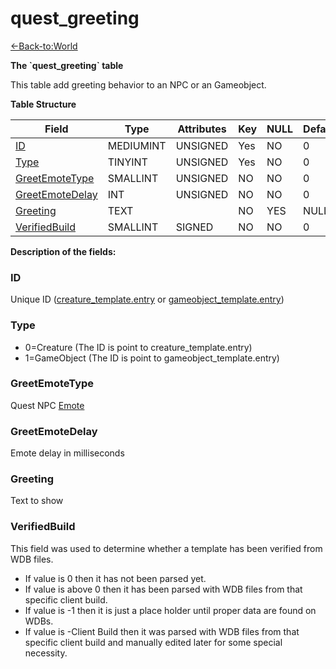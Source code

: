 # quest\_greeting

[<-Back-to:World](database-world)

**The \`quest_greeting\` table**

This table add greeting behavior to an NPC or an Gameobject.

**Table Structure**

| Field                | Type      | Attributes | Key | NULL | Default | Comment |
| -------------------- | --------- | ---------- | --- | ---- | ------- | ------- |
| [ID][1]              | MEDIUMINT | UNSIGNED   | Yes | NO   | 0       |         |
| [Type][2]            | TINYINT   | UNSIGNED   | Yes | NO   | 0       |         |
| [GreetEmoteType][3]  | SMALLINT  | UNSIGNED   | NO  | NO   | 0       |         |
| [GreetEmoteDelay][4] | INT       | UNSIGNED   | NO  | NO   | 0       |         |
| [Greeting][5]        | TEXT      |            | NO  | YES  | NULL    |         |
| [VerifiedBuild][6]   | SMALLINT  | SIGNED     | NO  | NO   | 0       |         |

[1]: #id
[2]: #type
[3]: #greetemotetype
[4]: #greetemotedelay
[5]: #greeting
[6]: #verifiedbuild

**Description of the fields:**

### ID

Unique ID ([creature_template.entry](creature_template#entry) or [gameobject\_template.entry](gameobject_template#entry))

### Type

-   0=Creature (The ID is point to creature\_template.entry)
-   1=GameObject (The ID is point to gameobject\_template.entry)

### GreetEmoteType

Quest NPC [Emote](emotes)

### GreetEmoteDelay

Emote delay in milliseconds

### Greeting

Text to show

### VerifiedBuild

This field was used to determine whether a template has been verified from WDB files.

- If value is 0 then it has not been parsed yet.
- If value is above 0 then it has been parsed with WDB files from that specific client build.
- If value is -1 then it is just a place holder until proper data are found on WDBs.
- If value is -Client Build then it was parsed with WDB files from that specific client build and manually edited later for some special necessity.
